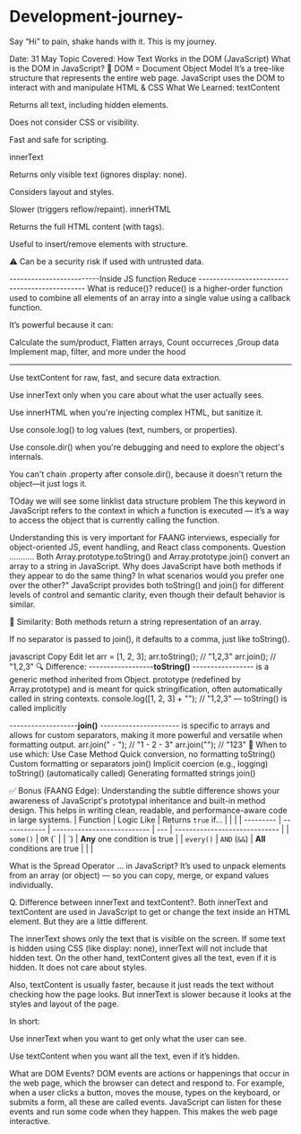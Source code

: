 # Development-journey-

Say “Hi” to pain, shake hands with it. This is my journey.





Date: 31 May
Topic Covered: How Text Works in the DOM (JavaScript)
What is the DOM in JavaScript?
🔹 DOM = Document Object Model
It’s a tree-like structure that represents the entire web page.
JavaScript uses the DOM to interact with and manipulate HTML & CSS
 What We Learned:
textContent

Returns all text, including hidden elements.

Does not consider CSS or visibility.

Fast and safe for scripting.

innerText

Returns only visible text (ignores display: none).

Considers layout and styles.

Slower (triggers reflow/repaint).
innerHTML

Returns the full HTML content (with tags).

Useful to insert/remove elements with structure.

⚠️ Can be a security risk if used with untrusted data.


-------------------------Inside JS function Reduce ----------------------------------------------
What is reduce()?
reduce() is a higher-order function used to combine all elements of an array into a single value using a callback function.

It’s powerful because it can:

Calculate the  sum/product, Flatten arrays, Count occurreces ,Group data
Implement map, filter, and more under the hood

****



Use textContent for raw, fast, and secure data extraction.

Use innerText only when you care about what the user actually sees.

Use innerHTML when you're injecting complex HTML, but sanitize it.

Use console.log() to log values (text, numbers, or properties).

Use console.dir() when you're debugging and need to explore the object's internals.

You can't chain .property after console.dir(), because it doesn't return the object—it just logs it.


TOday we will see some linklist data structure problem 
The this keyword in JavaScript refers to the context in which a function is executed — it’s a way to access the object that is currently calling the function.

Understanding this is very important for FAANG interviews, especially for object-oriented JS, event handling, and React class components.
Question ........... Both Array.prototype.toString() and Array.prototype.join() convert an array to a string in JavaScript. Why does JavaScript have both methods if they appear to do the same thing? In what scenarios would you prefer one over the other?"
JavaScript provides both toString() and join() for different levels of control and semantic clarity, even though their default behavior is similar.

🧠 Similarity:
Both methods return a string representation of an array.

If no separator is passed to join(), it defaults to a comma, just like toString().

javascript
Copy
Edit
let arr = [1, 2, 3];
arr.toString(); // "1,2,3"
arr.join();     // "1,2,3"
🔍 Difference:
------------------**toString()** ----------------- is a generic method inherited from Object. prototype (redefined by Array.prototype) and is meant for quick stringification, often automatically called in string contexts.
console.log([1, 2, 3] + ""); // "1,2,3" — toString() is called implicitly


-------------------**join()** ---------------------- is specific to arrays and allows for custom separators, making it more powerful and versatile when formatting output.
arr.join(" - "); // "1 - 2 - 3"
arr.join("");    // "123"
🚀 When to use which:
Use Case	Method
Quick conversion, no formatting	toString()
Custom formatting or separators	join()
Implicit coercion (e.g., logging)	toString() (automatically called)
Generating formatted strings	join()

✅ Bonus (FAANG Edge):
Understanding the subtle difference shows your awareness of JavaScript's prototypal inheritance and built-in method design. This helps in writing clean, readable, and performance-aware code in large systems.
| Function  | Logic Like   | Returns `true` if...        |     |                               |
| --------- | ------------ | --------------------------- | --- | ----------------------------- |
| `some()`  | `OR` (\`     |                             | \`) | **Any** one condition is true |
| `every()` | `AND` (`&&`) | **All** conditions are true |     |                               |

What is the Spread Operator ... in JavaScript?
It’s used to unpack elements from an array (or object) — so you can copy, merge, or expand values individually.

Q. Difference between innerText and textContent?.
Both innerText and textContent are used in JavaScript to get or change the text inside an HTML element. But they are a little different.

The innerText shows only the text that is visible on the screen. If some text is hidden using CSS (like display: none), innerText will not include that hidden text. On the other hand, textContent gives all the text, even if it is hidden. It does not care about styles.

Also, textContent is usually faster, because it just reads the text without checking how the page looks. But innerText is slower because it looks at the styles and layout of the page.

In short:

Use innerText when you want to get only what the user can see.

Use textContent when you want all the text, even if it’s hidden.

 What are DOM Events?
DOM events are actions or happenings that occur in the web page, which the browser can detect and respond to. For example, when a user clicks a button, moves the mouse, types on the keyboard, or submits a form, all these are called events. JavaScript can listen for these events and run some code when they happen. This makes the web page interactive.
